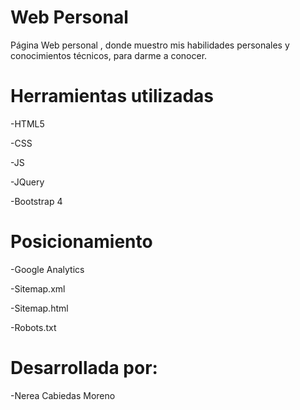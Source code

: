# Web Personal
Página Web personal , donde muestro mis habilidades personales y conocimientos técnicos, para darme a conocer.

# Herramientas utilizadas

-HTML5 

-CSS

-JS 

-JQuery

-Bootstrap 4 

# Posicionamiento 

-Google Analytics

-Sitemap.xml

-Sitemap.html

-Robots.txt

# Desarrollada  por:

-Nerea Cabiedas Moreno 



